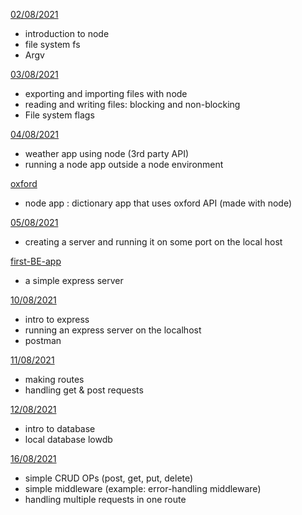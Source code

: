 [02/08/2021](aug/02-08)

- introduction to node
- file system fs
- Argv

[03/08/2021](aug/03-08)

- exporting and importing files with node
- reading and writing files: blocking and non-blocking
- File system flags

[04/08/2021](aug/04-08)

- weather app using node (3rd party API)
- running a node app outside a node environment

[oxford](aug/oxford)

- node app : dictionary app that uses oxford API (made with node)

[05/08/2021](aug/05-08)

- creating a server and running it on some port on the local host

[first-BE-app](aug/first-BE-app)

- a simple express server

[10/08/2021](aug/10-08)

- intro to express
- running an express server on the localhost
- postman

[11/08/2021](aug/11-08)

- making routes
- handling get & post requests

[12/08/2021](aug/12-08)

- intro to database
- local database lowdb

[16/08/2021](aug/16-08)

- simple CRUD OPs (post, get, put, delete)
- simple middleware (example: error-handling middleware)
- handling multiple requests in one route
